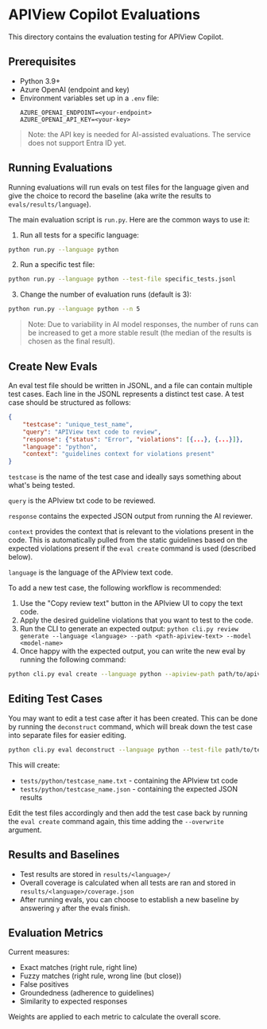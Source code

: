 # APIView Copilot Evaluations

This directory contains the evaluation testing for APIView Copilot.

## Prerequisites

- Python 3.9+
- Azure OpenAI (endpoint and key)
- Environment variables set up in a `.env` file:
  ```
  AZURE_OPENAI_ENDPOINT=<your-endpoint>
  AZURE_OPENAI_API_KEY=<your-key>
  ```

> Note: the API key is needed for AI-assisted evaluations. The service does not support Entra ID yet.

## Running Evaluations

Running evaluations will run evals on test files for the language given and give the choice to record the baseline (aka write the results to `evals/results/language`). 

The main evaluation script is `run.py`. Here are the common ways to use it:

1. Run all tests for a specific language:
```bash
python run.py --language python
```

2. Run a specific test file:
```bash
python run.py --language python --test-file specific_tests.jsonl
```

3. Change the number of evaluation runs (default is 3):
```bash
python run.py --language python --n 5
```

> Note: Due to variability in AI model responses, the number of runs can be increased to get a more stable result (the median of the results is chosen as the final result).


## Create New Evals

An eval test file should be written in JSONL, and a file can contain multiple test cases. Each line in the JSONL represents a distinct test case. A test case should be structured as follows:

```json
{
    "testcase": "unique_test_name",
    "query": "APIView text code to review",
    "response": {"status": "Error", "violations": [{...}, {...}]},
    "language": "python",
    "context": "guidelines context for violations present"
}
```

`testcase` is the name of the test case and ideally says something about what's being tested.

`query` is the APIview txt code to be reviewed.

`response` contains the expected JSON output from running the AI reviewer.

`context` provides the context that is relevant to the violations present in the code. This is automatically pulled from the static guidelines based on the expected violations present if the `eval create` command is used (described below).

`language` is the language of the APIview text code.

To add a new test case, the following workflow is recommended:

1. Use the "Copy review text" button in the APIview UI to copy the text code.
2. Apply the desired guideline violations that you want to test to the code.
3. Run the CLI to generate an expected output: `python cli.py review generate --language <language> --path <path-apiview-text> --model <model-name>`
4. Once happy with the expected output, you can write the new eval by running the following command:

```bash
python cli.py eval create --language python --apiview-path path/to/apiview.txt --expected-path path/to/expected.json --test-file path/to/test.jsonl --name testcase_name
```

## Editing Test Cases

You may want to edit a test case after it has been created. This can be done by running the `deconstruct` command, which will break down the test case into separate files for easier editing.

```bash
python cli.py eval deconstruct --language python --test-file path/to/test.jsonl --test-case testcase_name
```

This will create:
- `tests/python/testcase_name.txt` - containing the APIview txt code
- `tests/python/testcase_name.json` - containing the expected JSON results

Edit the test files accordingly and then add the test case back by running the `eval create` command again, this time adding the `--overwrite` argument.

## Results and Baselines

- Test results are stored in `results/<language>/`
- Overall coverage is calculated when all tests are ran and stored in `results/<language>/coverage.json`
- After running evals, you can choose to establish a new baseline by answering `y` after the evals finish.

## Evaluation Metrics

Current measures:
- Exact matches (right rule, right line)
- Fuzzy matches (right rule, wrong line (but close))
- False positives
- Groundedness (adherence to guidelines)
- Similarity to expected responses

Weights are applied to each metric to calculate the overall score.
